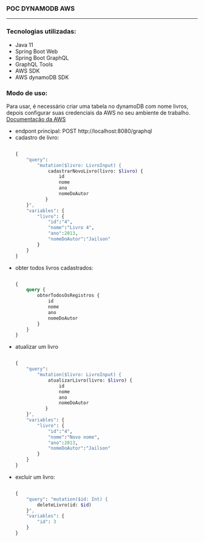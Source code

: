 ### POC DYNAMODB AWS

----

### Tecnologias utilizadas:
* Java 11
* Spring Boot Web
* Spring Boot GraphQL
* GraphQL Tools
* AWS SDK
* AWS dynamoDB SDK

### Modo de uso:

Para usar, é necessário criar uma tabela no dynamoDB com nome livros, depois configurar suas credenciais da AWS no seu ambiente de trabalho.
[Documentação da AWS](https://docs.aws.amazon.com/cli/latest/userguide/cli-configure-files.html)

* endpont principal: POST http://localhost:8080/graphql 
* cadastro de livro:
	```graphql
	
	{
		"query":
			"mutation($livro: LivroInput) { 
				cadastrarNovoLivro(livro: $livro) {
					id
					nome
					ano
					nomeDoAutor
			   }
		}",
		"variables": {
			"livro": {
				"id":"4",
				"nome":"Livro 4",
				"ano":2013,
				"nomeDoAutor":"Jailson"
			}
		}
	}	

	
* obter todos livros cadastrados:
	```graphql

	{
		query {
		    obterTodosOsRegistros {
		        id
		        nome
		        ano
		        nomeDoAutor
		    }
		}
	}
	
* atualizar um livro
	```graphql
	
	{
		"query":
			"mutation($livro: LivroInput) { 
				atualizarLivro(livro: $livro) {
					id
					nome
					ano
					nomeDoAutor
			   }
		}",
		"variables": {
			"livro": {
				"id":"4",
				"nome":"Novo nome",
				"ano":2013,
				"nomeDoAutor":"Jailson"
			}
		}
	}	


* excluir um livro:
	```graphql

	{
		"query": "mutation($id: Int) {
			deleteLivro(id: $id)
		}",
		"variables": {
			"id": 3
		}
	}

